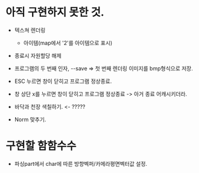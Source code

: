 # 아직 구현하지 못한 것.

- 텍스쳐 렌더링
	- 아이템(map에서 '2'를 아이템으로 표시)
- 종료시 자원할당 해제
- 프로그램의 두 번째 인자, --save => 첫 번째 렌더링 이미지를 bmp형식으로 저장.
- ESC 누르면 창이 닫히고 프로그램 정상종료.
- 창 상단 x를 누르면 창이 닫히고 프로그램 정상종료 -> 아거 종료 어캐시키더라.
- 바닥과 천장 색칠하기. <- ?????

- Norm 맞추기.


# 구현할 함함수수

- 파싱part에서 char에 따른 방향벡퍼/카메라평면벡터값 설정.